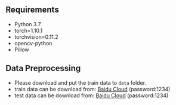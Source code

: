 ## Requirements

* Python 3.7
* torch=1.10.1
* torchvision=0.11.2
* opencv-python
* Pillow

## Data Preprocessing
* Please download and put the train data to `data` folder.
* train data can be download from: [Baidu Cloud](https://pan.baidu.com/s/1ZLo1H19rsdLIsnEdfgiL5Q) (password:1234)
* test data can be download from: [Baidu Cloud](https://pan.baidu.com/s/1fgWUWGRhGOuuwTPiXTm2nw) (password:1234)
